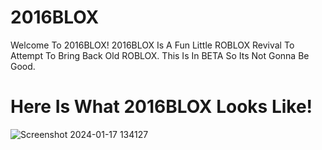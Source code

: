 # 2016BLOX
Welcome To 2016BLOX!
2016BLOX Is A Fun Little ROBLOX Revival To Attempt To Bring Back Old ROBLOX.
This Is In BETA So Its Not Gonna Be Good.
# Here Is What 2016BLOX Looks Like!
![Screenshot 2024-01-17 134127](https://github.com/2016BLOX/.BLOX2016/assets/116691272/ecc94d5b-d89b-4292-b65b-55fa832d8e1f)

